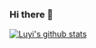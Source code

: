 ### Hi there 👋

[![Luyi's github stats](https://github-readme-stats.vercel.app/api?username=SLYJason&hide=contribs,stars)](https://github.com/anuraghazra/github-readme-stats)
